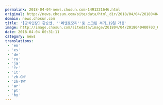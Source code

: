 ```yaml
---
permalink: 2018-04-04-news.chosun.com-1491221646.html
original: http://news.chosun.com/site/data/html_dir/2018/04/04/2018040400725.html
domain: news.chosun.com
title: '[공식입장] 황승언, ''메멘토모리''로 스크린 복귀…19일 개봉'
image: http://image.chosun.com/sitedata/image/201804/04/2018040400703_0.jpg
date: 2018-04-04 00:31:11
category: news
translations: 
 - 'en'
 - 'es'
 - 'de'
 - 'ru'
 - 'ja'
 - 'fr'
 - 'it'
 - 'zh-CN'
 - 'zh-TW'
 - 'ar'
 - 'pt'
 - 'hy'
---
```


